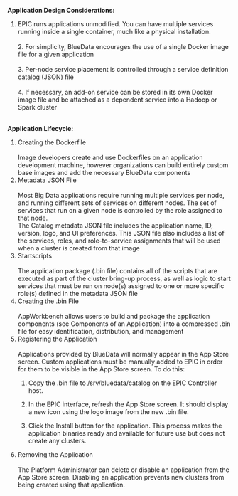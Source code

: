 <b>Application Design Considerations:</b><br>

1. EPIC runs applications unmodified. You can have multiple services running inside a single container, much like a physical installation.<br> 
<br>2. For simplicity, BlueData encourages the use of a single Docker image file for a given application<br> 
<br>3. Per-node service placement is controlled through a service definition catalog (JSON) file<br>
<br>4. If necessary, an add-on service can be stored in its own Docker image file and be attached as a dependent service into a Hadoop or Spark cluster<br></ol>


<br>
<b>Application Lifecycle:</b>
<ol>
  <li>Creating the Dockerfile</li>
<br>Image developers create and use Dockerfiles on an application development machine, however organizations can build entirely custom base images and add the necessary BlueData components<br>

<li>Metadata JSON File</li>
<br>Most Big Data applications require running multiple services per node, and running different sets of services on different nodes. The set of services that run on a given node is controlled by the role assigned to that node.
<br>The Catalog metadata JSON file includes the application name, ID, version, logo, and UI preferences. This JSON file also includes a list of the services, roles, and role-to-service assignments that will be used when a cluster is created from that image<br>

<li>Startscripts</li>
<br>The application package (.bin file) contains all of the scripts that are executed as part of the cluster bring-up process, as well as logic to start services that must be run on node(s) assigned to one or more specific role(s) defined in the metadata JSON file<br>

<li>Creating the .bin File</li>
<br>AppWorkbench allows users to build and package the application components (see Components of an Application) into a compressed .bin file for easy identification, distribution, and management<br>

<li>Registering the Application</li>
<br>Applications provided by BlueData will normally appear in the App Store screen. Custom applications must be manually added to EPIC in order for them to be visible in the App Store screen. To do this:

1. Copy the .bin file to /srv/bluedata/catalog on the EPIC Controller host.

2. In the EPIC interface, refresh the App Store screen. It should display a new icon using the logo image from the new .bin file.

3. Click the Install button for the application. This process makes the application binaries ready and available for future use but does not create any clusters.

<li>Removing the Application</li>
<br>The Platform Administrator can delete or disable an application from the App Store screen. Disabling an application prevents new clusters from being created using that application.









	
